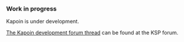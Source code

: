 ﻿### Work in progress

Kapoin is under development.

[The Kapoin development forum thread](http://forum.kerbalspaceprogram.com/index.php?/topic/154223-wip130-kapoin-%E2%80%93-a-career-game-mission-idea/) can be found at the KSP forum.
